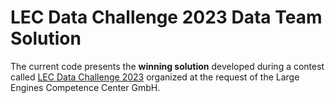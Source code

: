 # LEC Data Challenge 2023 Data Team Solution

The current code presents the __winning solution__ developed during a contest called [LEC Data Challenge 2023](https://www.lec.at/research-area/lec-data-challenge-2023-neu/) organized at the request of the Large Engines Competence Center GmbH.
